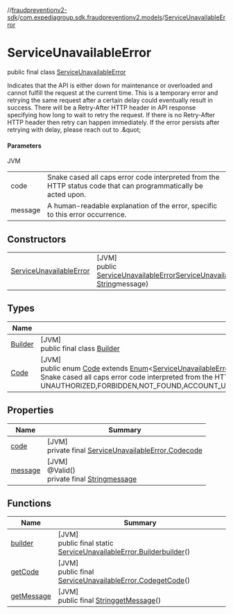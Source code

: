 //[fraudpreventionv2-sdk](../../../index.md)/[com.expediagroup.sdk.fraudpreventionv2.models](../index.md)/[ServiceUnavailableError](index.md)

# ServiceUnavailableError

public final class [ServiceUnavailableError](index.md)

Indicates that the API is either down for maintenance or overloaded and cannot fulfill the request at the current time. This is a temporary error and retrying the same request after a certain delay could eventually result in success. There will be a Retry-After HTTP header in API response specifying how long to wait to retry the request. If there is no Retry-After HTTP header then retry can happen immediately. If the error persists after retrying with delay, please reach out to <support team>.\&quot;

#### Parameters

JVM

| | |
|---|---|
| code | Snake cased all caps error code interpreted from the HTTP status code that can programmatically be acted upon. |
| message | A human-readable explanation of the error, specific to this error occurrence. |

## Constructors

| | |
|---|---|
| [ServiceUnavailableError](-service-unavailable-error.md) | [JVM]<br>public [ServiceUnavailableError](index.md)[ServiceUnavailableError](-service-unavailable-error.md)([ServiceUnavailableError.Code](-code/index.md)code, [String](https://docs.oracle.com/javase/8/docs/api/java/lang/String.html)message) |

## Types

| Name | Summary |
|---|---|
| [Builder](-builder/index.md) | [JVM]<br>public final class [Builder](-builder/index.md) |
| [Code](-code/index.md) | [JVM]<br>public enum [Code](-code/index.md) extends [Enum](https://docs.oracle.com/javase/8/docs/api/java/lang/Enum.html)&lt;[ServiceUnavailableError.Code](-code/index.md)&gt;<br>Snake cased all caps error code interpreted from the HTTP status code that can programmatically be acted upon. Values: UNAUTHORIZED,FORBIDDEN,NOT_FOUND,ACCOUNT_UPDATE_NOT_FOUND,TOO_MANY_REQUESTS,INTERNAL_SERVER_ERROR,BAD_GATEWAY,RETRYABLE_ACCOUNT_SCREEN_FAILURE,RETRYABLE_ACCOUNT_UPDATE_FAILURE,GATEWAY_TIMEOUT,BAD_REQUEST |

## Properties

| Name | Summary |
|---|---|
| [code](index.md#-6866287%2FProperties%2F-173342751) | [JVM]<br>private final [ServiceUnavailableError.Code](-code/index.md)[code](index.md#-6866287%2FProperties%2F-173342751) |
| [message](index.md#-1826670123%2FProperties%2F-173342751) | [JVM]<br>@Valid()<br>private final [String](https://docs.oracle.com/javase/8/docs/api/java/lang/String.html)[message](index.md#-1826670123%2FProperties%2F-173342751) |

## Functions

| Name | Summary |
|---|---|
| [builder](builder.md) | [JVM]<br>public final static [ServiceUnavailableError.Builder](-builder/index.md)[builder](builder.md)() |
| [getCode](get-code.md) | [JVM]<br>public final [ServiceUnavailableError.Code](-code/index.md)[getCode](get-code.md)() |
| [getMessage](get-message.md) | [JVM]<br>public final [String](https://docs.oracle.com/javase/8/docs/api/java/lang/String.html)[getMessage](get-message.md)() |
